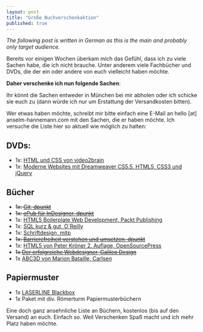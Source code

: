 ```yaml
---
layout: post
title: "Große Buchverschenkaktion"
published: true
---
```


_The following post is written in German as this is the main and probably only target audience._

Bereits vor einigen Wochen überkam mich das Gefühl, dass ich zu viele Sachen habe, die ich nicht brauche. Unter anderem viele Fachbücher und DVDs, die der ein oder andere von euch vielleicht haben möchte.

**Daher verschenke ich nun folgende Sachen**:

Ihr könnt die Sachen entweder in München bei mir abholen oder ich schicke sie euch zu (dann würde ich nur um Erstattung der Versandkosten bitten).

Wer etwas haben möchte, schreibt mir bitte einfach eine E-Mail an hello [at] anselm-hannemann.com mit den Sachen, die er haben möchte. Ich versuche die Liste hier so aktuell wie möglich zu halten:

## DVDs:

- 1x: [HTML und CSS von video2brain](https://www.video2brain.com/de/videotraining/html-und-css)
- 1x: [Moderne Websites mit Dreamweaver CS5.5, HTML5, CSS3 und jQuery](https://www.video2brain.com/de/videotraining/moderne-websites-mit-dreamweaver-cs5-5-html5-css3-und-jquery)

## Bücher

- <s>1x: [Git, dpunkt](http://www.dpunkt.de/buecher/3545/git.html)</s>
- <s>1x: [ePub für InDesigner, dpunkt](http://www.dpunkt.de/buecher/3777/epub-f%26uuml%3Br-%28in%29designer.html)</s>
- 1x: [HTML5 Boilerplate Web Development, Packt Publishing](http://www.packtpub.com/html5-boilerplate-web-development/book)
- 1x: [SQL kurz & gut, O`Reilly](http://www.oreilly.de/catalog/sqlpg2ger/)
- 1x: [Schriftdesign, mitp](http://www.amazon.de/schriftdesign-allan-haley-B%C3%BCcher/s?ie=UTF8&keywords=Schriftdesign%20Allan%20Haley&page=1&rh=n%3A186606%2Ck%3ASchriftdesign%20Allan%20Haley)
- <s>1x: [Barrierefreiheit verstehen und umsetzen, dpunkt](http://www.dpunkt.de/buecher/2537.html)</s>
- 1x: [HTML5 von Peter Kröner 2. Auflage, OpenSourcePress](http://html5-buch.de/)
- <s>1x [Der erfolgreiche Webdesigner, Galileo Design](http://www.galileodesign.de/1727)</s>
- 1x [ABC3D von Marion Bataille, Carlsen](http://www.youtube.com/watch?v=VKSfevX1vXg)

## Papiermuster

- 1x [LASERLINE Blackbox](http://www.laser-line.de/serviceandsupport/muster/blackbox.php)
- 1x Paket mit div. Römerturm Papiermusterbüchern

Eine doch ganz ansehnliche Liste an Büchern, kostenlos (bis auf den Versand) an euch. Einfach so. Weil Verschenken Spaß macht und ich mehr Platz haben möchte.

